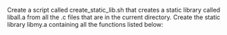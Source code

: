 Create a script called create_static_lib.sh that creates a static library called liball.a from all the .c files that are in the current directory.  Create the static library libmy.a containing all the functions listed below:
